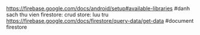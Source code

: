 https://firebase.google.com/docs/android/setup#available-libraries #danh sach thu vien
firestore: crud
  store: luu tru
https://firebase.google.com/docs/firestore/query-data/get-data #document firestore
